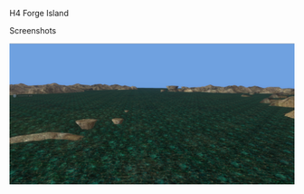 H4 Forge Island 

Screenshots

![Screenshot](https://github.com/jackrabbit72380/ho4kmmm/blob/master/common/H3EK/tags/levels/multi/h4_forge_island/preview.jpg)
